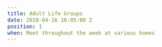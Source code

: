 ```yaml
---
title: Adult Life Groups
date: 2018-04-16 16:05:00 Z
position: 1
when: Meet throughout the week at various homes
---
```


